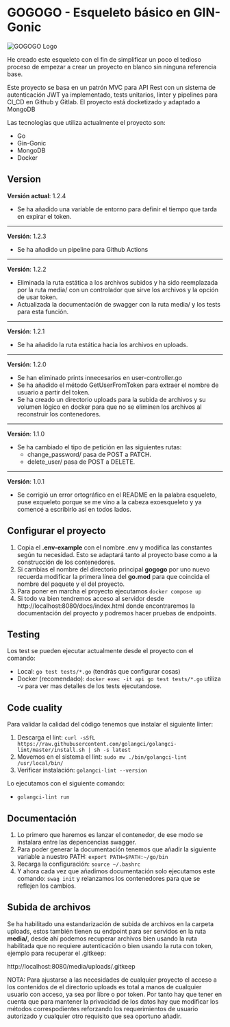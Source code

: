 # GOGOGO - Esqueleto básico en GIN-Gonic

![GOGOGO Logo](https://repository-images.githubusercontent.com/911583758/38c0ddef-c0db-4602-a884-3820990e67fe)

He creado este esqueleto con el fin de simplificar un poco el tedioso proceso de empezar a crear un proyecto en blanco sin ninguna referencia base. 

Este proyecto se basa en un patrón MVC para API Rest con un sistema de autenticación JWT ya implementado, tests unitarios, linter y pipelines para CI_CD en Github y Gitlab. El proyecto está docketizado y adaptado a MongoDB

Las tecnologías que utiliza actualmente el proyecto son:

- Go
- Gin-Gonic
- MongoDB
- Docker

## Version

**Versión actual**: 1.2.4

* Se ha añadido una variable de entorno para definir el tiempo que tarda en expirar el token.

---

**Versión**: 1.2.3

* Se ha añadido un pipeline para Github Actions

---

**Versión**: 1.2.2

* Eliminada la ruta estática a los archivos subidos y ha sido reemplazada por la ruta media/ con un controlador que sirve los archivos y la opción de usar token.
* Actualizada la documentación de swagger con la ruta media/ y los tests para esta función.

---

**Versión**: 1.2.1

* Se ha añadido la ruta estática hacia los archivos en uploads.

---

**Versión**: 1.2.0

* Se han eliminado prints innecesarios en user-controller.go
* Se ha añadido el método GetUserFromToken para extraer el nombre de usuario a partir del token.
* Se ha creado un directorio uploads para la subida de archivos y su volumen lógico en docker para que no se eliminen los archivos al reconstruir los contenedores.

---

**Versión**: 1.1.0

* Se ha cambiado el tipo de petición en las siguientes rutas:
    - change_password/ pasa de POST a PATCH.
    - delete_user/ pasa de POST a DELETE.

---

**Versión**: 1.0.1

* Se corrigió un error ortográfico en el README en la palabra esqueleto, puse exqueleto porque se me vino a la cabeza exoesqueleto y ya comencé a escribirlo así en todos lados.

## Configurar el proyecto

1. Copia el **.env-example** con el nombre .env y modifica las constantes según tu necesidad. Esto se adaptará tanto al proyecto base como a la construcción de los contenedores.
2. Si cambias el nombre del directorio principal **gogogo** por uno nuevo recuerda modificar la primera línea del **go.mod** para que coincida el nombre del paquete y el del proyecto.
3. Para poner en marcha el proyecto ejecutamos ``docker compose up``
4. Si todo va bien tendremos acceso al servidor desde http://localhost:8080/docs/index.html donde encontraremos la documentación del proyecto y podremos hacer pruebas de endpoints.

## Testing

Los test se pueden ejecutar actualmente desde el proyecto con el comando:

- Local: ``go test tests/*.go`` (tendrás que configurar cosas)
- Docker (recomendado): ``docker exec -it api go test tests/*.go`` utiliza -v para ver mas detalles de los tests ejecutandose.

## Code cuality

Para validar la calidad del código tenemos que instalar el siguiente linter:

1. Descarga el lint: ``curl -sSfL https://raw.githubusercontent.com/golangci/golangci-lint/master/install.sh | sh -s latest``
2. Movemos en el sistema el lint: ``sudo mv ./bin/golangci-lint /usr/local/bin/``
3. Verificar instalación: ``golangci-lint --version``


Lo ejecutamos con el siguiente comando:

- `golangci-lint run`

## Documentación

1. Lo primero que haremos es lanzar el contenedor, de ese modo se instalara entre las depencencias swagger.
2. Para poder generar la documentación tenemos que añadir la siguiente variable a nuestro PATH: ``export PATH=$PATH:~/go/bin``
3. Recarga la configuración: ``source ~/.bashrc``
4. Y ahora cada vez que añadimos documentación solo ejecutamos este comando: ``swag init`` y relanzamos los contenedores para que se reflejen los cambios.

## Subida de archivos

Se ha habilitado una estandarización de subida de archivos en la carpeta uploads, estos también tienen su endpoint para ser servidos en la ruta **media/**, desde ahí podemos recuperar archivos bien usando la ruta habilitada que no requiere autenticación o bien usando la ruta con token, ejemplo para recuperar el .gitkeep:

http://localhost:8080/media/uploads/.gitkeep

NOTA: Para ajustarse a las necesidades de cualquier proyecto el acceso a los contenidos de el directorio uploads es total a manos de cualquier usuario con acceso, ya sea por libre o por token. Por tanto hay que tener en cuenta que para mantener la privacidad de los datos hay que modificar los métodos correspodientes reforzando los requerimientos de usuario autorizado y cualquier otro requisito que sea oportuno añadir.
